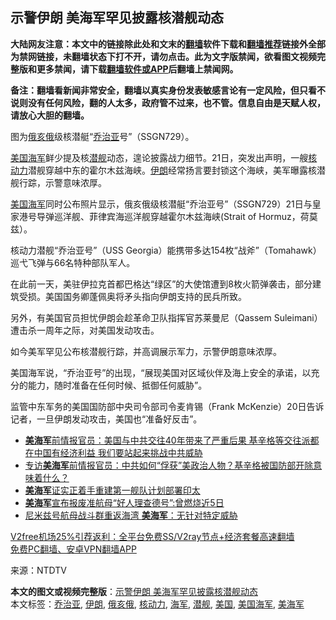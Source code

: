  <h2>示警伊朗 美海军罕见披露核潜舰动态</h2> <p class="notice"><b>大陆网友注意：本文中的链接除此处和文末的<a href="https://github.com/bannedbook/fanqiang" >翻墙</a>软件下载和<a href="https://github.com/killgcd/justmysocks/blob/master/README.md">翻墙推荐</a>链接外全部为禁网链接，未翻墙状态下打不开，请勿点击。此为文字版禁闻，欲看图文视频完整版和更多禁闻，请下载<a href="https://github.com/bannedbook/fanqiang">翻墙软件或APP</a>后翻墙上禁闻网。</p><p>备注：翻墙看新闻非常安全，翻墙以真实身份发表敏感言论有一定风险，但只看不说则没有任何风险，翻的人太多，政府管不过来，也不管。信息自由是天赋人权，请放心大胆的翻墙。</b></p>  <div class="entry"> <p id="conimg">图为<a href="https://www.bannedbook.org/bnews/tag/%E4%BF%84%E4%BA%A5%E4%BF%84/" class="st_tag internal_tag" rel="tag" title="标签 俄亥俄 下的日志">俄亥俄</a>级核潜艇“<a href="https://www.bannedbook.org/bnews/tag/%E4%B9%94%E6%B2%BB%E4%BA%9A/" class="st_tag internal_tag" rel="tag" title="标签 乔治亚 下的日志">乔治亚</a>号”（SSGN729）。</p> <p><a href="https://www.bannedbook.org/bnews/tag/%e7%be%8e%e5%9b%bd/" class="st_tag internal_tag" rel="tag" title="标签 美国 下的日志">美国</a><a href="https://www.bannedbook.org/bnews/tag/%e6%b5%b7%e5%86%9b/" class="st_tag internal_tag" rel="tag" title="标签 海军 下的日志">海军</a>鲜少提及核<a href="https://www.bannedbook.org/bnews/tag/%E6%BD%9C%E8%88%B0/" class="st_tag internal_tag" rel="tag" title="标签 潜舰 下的日志">潜舰</a>动态，遑论披露战力细节。21日，突发出声明，一艘<a href="https://www.bannedbook.org/bnews/tag/%E6%A0%B8%E5%8A%A8%E5%8A%9B/" class="st_tag internal_tag" rel="tag" title="标签 核动力 下的日志">核动力</a>潜舰穿越中东的霍尔木兹海峡。<a href="https://www.bannedbook.org/bnews/tag/%e4%bc%8a%e6%9c%97/" class="st_tag internal_tag" rel="tag" title="标签 伊朗 下的日志">伊朗</a>经常扬言要封锁这个海峡，美军曝露核潜舰行踪，示警意味浓厚。</p> <p><a href="https://www.bannedbook.org/bnews/tag/%e7%be%8e%e5%9b%bd%e6%b5%b7%e5%86%9b/" class="st_tag internal_tag" rel="tag" title="标签 美国海军 下的日志">美国海军</a>同时公布照片显示，俄亥俄级核潜艇“乔治亚号”（SSGN729）21日与皇家港号导弹巡洋舰、菲律宾海巡洋舰穿越霍尔木兹海峡(Strait of Hormuz，荷莫兹）。</p> <p>核动力潜舰“乔治亚号”（USS Georgia）能携带多达154枚“战斧”（Tomahawk）巡弋飞弹与66名特种部队军人。</p> <p>在此前一天，美驻伊拉克首都巴格达“绿区”的大使馆遭到8枚火箭弹袭击，部分建筑受损。美国国务卿蓬佩奥将矛头指向伊朗支持的民兵所致。</p>  <p>另外，有美国官员担忧伊朗会趁革命卫队指挥官苏莱曼尼（Qassem Suleimani）遭击杀一周年之际，对美国发动攻击。</p> <p>如今美军罕见公布核潜舰行踪，并高调展示军力，示警伊朗意味浓厚。</p> <p>美国海军说，“乔治亚号”的出现，“展现美国对区域伙伴及海上安全的承诺，以充分的能力，随时准备在任何时候、抵御任何威胁”。</p> <p>监管中东军务的美国国防部中央司令部司令麦肯锡（Frank McKenzie）20日告诉记者，一旦伊朗发动攻击，美国也“准备好反击”。</p> <ul class='op-related-articles' title='相关阅读'> <li><a href='https://www.bannedbook.org/bnews/bannedvideo/20201222/1452560.html' target='_blank'><b>美海军</b>前情报官员：美国与中共交往40年带来了严重后果 基辛格等交往派都在中国有经济利益 我们要站起来挑战中共威胁</a></li> <li><a href='https://www.bannedbook.org/bnews/bannedvideo/20201212/1446266.html' target='_blank'>专访<b>美海军</b>前情报官员：中共如何“俘获”美政治人物？基辛格被国防部开除意味着什么？</a></li> <li><a href='https://www.bannedbook.org/bnews/worldnews/usa/20201206/1443160.html' target='_blank'><b>美海军</b>证实正着手重建第一舰队计划部署印太</a></li> <li><a href='https://www.bannedbook.org/bnews/baitai/20201201/1440100.html' target='_blank'><b>美海军</b>宣布报废准航母“好人理查德号”:曾燃烧近5日</a></li> <li><a href='https://www.bannedbook.org/bnews/worldnews/usa/20201128/1438827.html' target='_blank'>尼米兹号航母战斗群重返海湾 <b>美海军</b>：无针对特定威胁</a></li> </ul> <p class="texttj"> <a href="https://www.bannedbook.org/forum23/topic22702.html" target="_blank">V2free机场25%引荐返利：全平台免费SS/V2ray节点+经济套餐高速翻墙</a><br/> <a href="https://github.com/bannedbook/fanqiang/wiki/%E7%A6%81%E9%97%BB%E7%BD%91%E5%AE%89%E5%8D%93%E7%BF%BB%E5%A2%99%E6%96%B0%E9%97%BBAPP" target="_blank">免费PC翻墙、安卓VPN翻墙APP</a></p><p> 来源：NTDTV </p> <a name='sharetosocial'></a>       <div><b>本文的图文或视频完整版</b>：<a href='https://www.bannedbook.org/bnews/cbnews/20201222/1452894.html'>示警伊朗 美海军罕见披露核潜舰动态</a></div>  </div><!--END ENTRY--> <div class="postfooter"> <div>本文标签：<a href="https://www.bannedbook.org/bnews/tag/%E4%B9%94%E6%B2%BB%E4%BA%9A/" rel="tag">乔治亚</a>, <a href="https://www.bannedbook.org/bnews/tag/%e4%bc%8a%e6%9c%97/" rel="tag">伊朗</a>, <a href="https://www.bannedbook.org/bnews/tag/%E4%BF%84%E4%BA%A5%E4%BF%84/" rel="tag">俄亥俄</a>, <a href="https://www.bannedbook.org/bnews/tag/%E6%A0%B8%E5%8A%A8%E5%8A%9B/" rel="tag">核动力</a>, <a href="https://www.bannedbook.org/bnews/tag/%e6%b5%b7%e5%86%9b/" rel="tag">海军</a>, <a href="https://www.bannedbook.org/bnews/tag/%E6%BD%9C%E8%88%B0/" rel="tag">潜舰</a>, <a href="https://www.bannedbook.org/bnews/tag/%e7%be%8e%e5%9b%bd/" rel="tag">美国</a>, <a href="https://www.bannedbook.org/bnews/tag/%e7%be%8e%e5%9b%bd%e6%b5%b7%e5%86%9b/" rel="tag">美国海军</a>, <a href="https://www.bannedbook.org/bnews/tag/%E7%BE%8E%E6%B5%B7%E5%86%9B/" rel="tag">美海军</a></div>  </div><!--END POSTFOOTER--> 